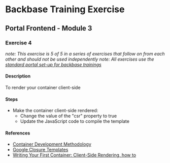 # Backbase Training Exercise

## Portal Frontend - Module 3

### Exercise 4

_note: This exercise is 5 of 5 in a series of exercises that follow on from each other and should not be used independently_
_note: All exercises use the [standard portal set-up for backbase trainings](https://my.backbase.com/resources/how-to-guides/getting-your-first-launchpad-based-portal-set-up/)_

#### Description

To render your container client-side

#### Steps

 - Make the container client-side rendered:
    - Change the value of the "csr" property to true
    - Update the JavaScript code to compile the template

#### References

 - [Container Development Methodology](https://my.backbase.com/resources/documentation/portal/5.5.1.0/devd_comp_cont.html)
 - [Google Closure Templates](https://my.backbase.com/resources/documentation/portal/5.5.1.0/devd_comp_cont_soyt.html)
 - [Writing Your First Container: Client-Side Rendering, how to](https://my.backbase.com/resources/how-to-guides/writing-your-first-container-client-side-rendering)
